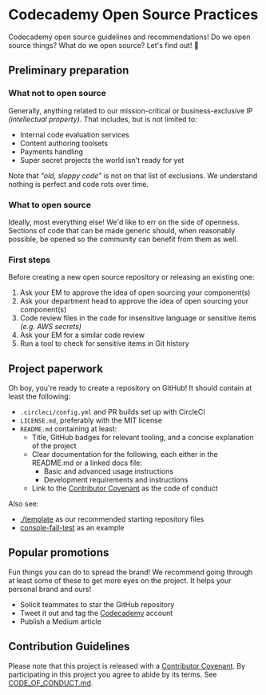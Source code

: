 # Codecademy Open Source Practices

Codecademy open source guidelines and recommendations!
Do we open source things?
What do we open source?
Let's find out!
🙌

## Preliminary preparation

### What not to open source

Generally, anything related to our mission-critical or business-exclusive IP _(intellectual property)_.
That includes, but is not limited to:

* Internal code evaluation services
* Content authoring toolsets
* Payments handling
* Super secret projects the world isn't ready for yet

Note that _"old, sloppy code"_ is not on that list of exclusions.
We understand nothing is perfect and code rots over time.

### What to open source

Ideally, most everything else!
We'd like to err on the side of openness.
Sections of code that can be made generic should, when reasonably possible, be opened so the community can benefit from them as well.

### First steps

Before creating a new open source repository or releasing an existing one:

1. Ask your EM to approve the idea of open sourcing your component(s)
2. Ask your department head to approve the idea of open sourcing your component(s)
3. Code review files in the code for insensitive language or sensitive items _(e.g. AWS secrets)_
4. Ask your EM for a similar code review
5. Run a tool to check for sensitive items in Git history

## Project paperwork

Oh boy, you're ready to create a repository on GitHub! It should contain at least the following:

* `.circleci/config.yml` and PR builds set up with CircleCI
* `LICENSE.md`, preferably with the MIT license
* `README.md` containing at least:
    * Title, GitHub badges for relevant tooling, and a concise explanation of the project
    * Clear documentation for the following, each either in the README.md or a linked docs file:
        * Basic and advanced usage instructions
        * Development requirements and instructions
    * Link to the [Contributor Covenant](https://www.contributor-covenant.org) as the code of conduct

Also see:

* [./template](./template) as our recommended starting repository files
* [console-fail-test](https://github.com/Codecademy/console-fail-test) as an example

## Popular promotions

Fun things you can do to spread the brand! We recommend going through at least some of these to get more eyes on the project. It helps your personal brand and ours!

* Solicit teammates to star the GitHub repository
* Tweet it out and tag the [Codecademy](https://twitter.com/Codecademy)‏ account
* Publish a Medium article

## Contribution Guidelines

Please note that this project is released with a [Contributor Covenant](https://www.contributor-covenant.org).
By participating in this project you agree to abide by its terms.
See [CODE_OF_CONDUCT.md](./CODE_OF_CONDUCT.md).
